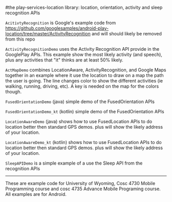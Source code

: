 #the play-services-location library: location, orientation, activity and sleep recognition APIs

`AcitivtyRecognition` is Google's example code from https://github.com/googlesamples/android-play-location/tree/master/ActivityRecognition and will should likely be removed from this repo

`ActivityRecognitionDemo` uses the Activity Recognition API provide in the GooglePlay APIs.  This example show the most likely activity (and speech), plus any activities that "it" thinks are at least 50% likely.  

`ActMapDemo` combines LocationAware, ActivityRecognition, and Google Maps together in an example where it use the location to draw on a map the path the user is going.  The line changes color to show the different activities (ie walking, running, driving, etc).  A key is needed on the map for the colors though.

`FusedOrientationDemo`  (java) simple demo of the FusedOrientation APIs

`FusedOrientationDemo_kt`  (kotlin) simple demo of the FusedOrientation APIs

`LocationAwareDemo` (java) shows how to use FusedLocation APIs to do location better then standard GPS demos.  plus will show the likely address of your location.

`LocationAwareDemo_kt` (kotlin) shows how to use FusedLocation APIs to do location better then standard GPS demos.  plus will show the likely address of your location.

`SleepAPIDemo` is a simple example of a use the Sleep API from the recognition APIs

---

These are example code for University of Wyoming, Cosc 4730 Mobile Programming course and cosc 4735 Advance Mobile Programing course. 
All examples are for Android.


